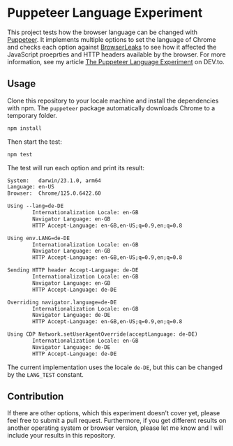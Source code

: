 # Puppeteer Language Experiment

This project tests how the browser language can be changed with [Puppeteer](https://github.com/puppeteer/puppeteer). It implements multiple options to set the language of Chrome and checks each option against [BrowserLeaks](https://browserleaks.com/) to see how it affected the JavaScript proeprties and HTTP headers available by the browser. For more information, see my article [The Puppeteer Language Experiment]() on DEV.to.

## Usage
Clone this repository to your locale machine and install the dependencies with npm. The `puppeteer` package automatically downloads Chrome to a temporary folder.

```sh
npm install
```

Then start the test:

```sh
npm test
```

The test will run each option and print its result:

```txt
System:   darwin/23.1.0, arm64
Language: en-US
Browser:  Chrome/125.0.6422.60

Using --lang=de-DE
        Internationalization Locale: en-GB
        Navigator Language: en-GB
        HTTP Accept-Language: en-GB,en-US;q=0.9,en;q=0.8

Using env.LANG=de-DE
        Internationalization Locale: en-GB
        Navigator Language: en-GB
        HTTP Accept-Language: en-GB,en-US;q=0.9,en;q=0.8

Sending HTTP header Accept-Language: de-DE
        Internationalization Locale: en-GB
        Navigator Language: en-GB
        HTTP Accept-Language: de-DE

Overriding navigator.language=de-DE
        Internationalization Locale: en-GB
        Navigator Language: de-DE
        HTTP Accept-Language: en-GB,en-US;q=0.9,en;q=0.8

Using CDP Network.setUserAgentOverride(acceptLanguage: de-DE)
        Internationalization Locale: en-GB
        Navigator Language: de-DE
        HTTP Accept-Language: de-DE
```

The current implementation uses the locale `de-DE`, but this can be changed by the `LANG_TEST` constant.

## Contribution
If there are other options, which this experiment doesn't cover yet, please feel free to submit a pull request. Furthermore, if you get different results on another operating system or browser version, please let me know and I will include your results in this repository.